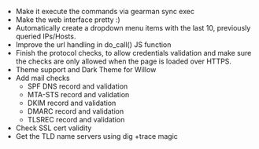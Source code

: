 - Make it execute the commands via gearman sync exec
- Make the web interface pretty :)
- Automatically create a dropdown menu items with the last 10, previously queried IPs/Hosts.
- Improve the url handling in do_call() JS function
- Finish the protocol checks, to allow credentials validation and make sure the checks are only allowed when the page is loaded over HTTPS.
- Theme support and Dark Theme for Willow
- Add mail checks
  - SPF DNS record and validation
  - MTA-STS record and validation
  - DKIM record and validation
  - DMARC record and validation
  - TLSREC record and validation
- Check SSL cert validity
- Get the TLD name servers using dig +trace magic
